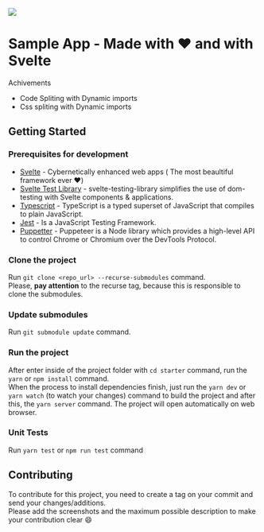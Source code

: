 ![](https://github.com/svelte-components/starter/workflows/CI/badge.svg)


# Sample App - Made with :heart: and with Svelte


Achivements 

* Code Spliting with Dynamic imports
* Css spliting with Dynamic imports

## Getting Started
### Prerequisites for development
- [Svelte](https://svelte.dev/) - Cybernetically enhanced web apps ( The most beaultiful framework ever  :heart:)
- [Svelte Test Library](https://testing-library.com/docs/svelte-testing-library/intro) - svelte-testing-library simplifies the use of dom-testing with Svelte components & applications.
- [Typescript](https://www.typescriptlang.org/) - TypeScript is a typed superset of JavaScript that compiles to plain JavaScript.
- [Jest](https://jestjs.io) - Is a JavaScript Testing Framework.
- [Puppetter](https://github.com/GoogleChrome/puppeteer) - Puppeteer is a Node library which provides a high-level API to control Chrome or Chromium over the DevTools Protocol.

### Clone the project

Run `git clone <repo_url> --recurse-submodules` command.<br/>
Please,  **pay attention**  to the recurse tag, because this is responsible to clone the submodules.

### Update submodules

Run `git submodule update` command.

### Run the project

After enter inside of the project folder with `cd starter` command, run the `yarn` or `npm install` command.<br/>
When the process to install dependencies finish, just run the `yarn dev` or `yarn watch` (to watch your changes) command to build the project and after this, the `yarn server` command. The project will open automatically on web browser.

### Unit Tests

Run `yarn test`  or `npm run test` command

## Contributing

To contribute for this project, you need to create a tag on your commit and send your changes/additions.<br/>
Please add the screenshots and the maximum possible description to make your contribution clear :smile:
